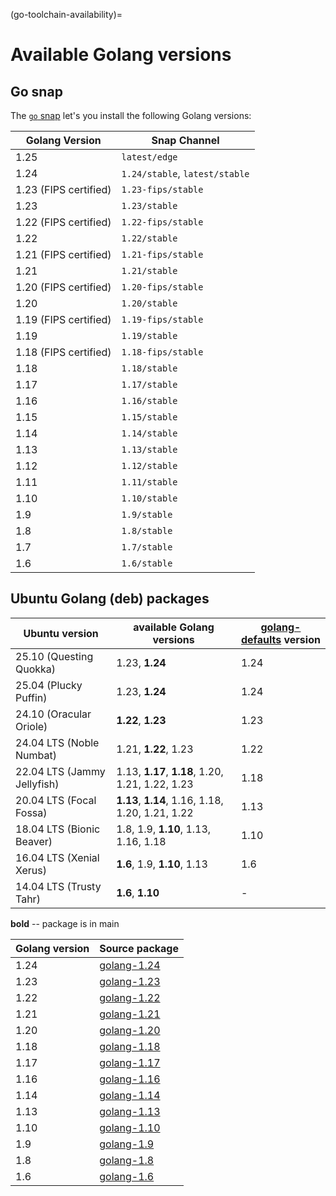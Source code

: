 (go-toolchain-availability)=
# Available Golang versions

## Go snap

The [`go` snap](https://snapcraft.io/go) let's you install the following Golang versions:

| Golang Version | Snap Channel |
| --- | --- |
| 1.25 | `latest/edge` |
| 1.24 | `1.24/stable`, `latest/stable`  |
| 1.23 (FIPS certified) | `1.23-fips/stable` |
| 1.23 | `1.23/stable` |
| 1.22 (FIPS certified) | `1.22-fips/stable` |
| 1.22 | `1.22/stable` |
| 1.21 (FIPS certified) | `1.21-fips/stable` |
| 1.21 | `1.21/stable` |
| 1.20 (FIPS certified) | `1.20-fips/stable` |
| 1.20 | `1.20/stable` |
| 1.19 (FIPS certified) | `1.19-fips/stable` |
| 1.19 | `1.19/stable` |
| 1.18 (FIPS certified) | `1.18-fips/stable` |
| 1.18 | `1.18/stable` |
| 1.17 | `1.17/stable` |
| 1.16 | `1.16/stable` |
| 1.15 | `1.15/stable` |
| 1.14 | `1.14/stable` |
| 1.13 | `1.13/stable` |
| 1.12 | `1.12/stable` |
| 1.11 | `1.11/stable` |
| 1.10 | `1.10/stable` |
| 1.9 | `1.9/stable` |
| 1.8 | `1.8/stable` |
| 1.7 | `1.7/stable` |
| 1.6 | `1.6/stable` |

## Ubuntu Golang (deb) packages

| Ubuntu version | available Golang versions | [golang-defaults](https://launchpad.net/ubuntu/+source/golang-defaults) version | 
| --- | --- | --- |
| 25.10 (Questing Quokka)     | 1.23, **1.24** | 1.24 |
| 25.04 (Plucky Puffin)       | 1.23, **1.24** | 1.24 |
| 24.10 (Oracular Oriole)     | **1.22**, **1.23** | 1.23 |
| 24.04 LTS (Noble Numbat)    | 1.21, **1.22**, 1.23 | 1.22 |
| 22.04 LTS (Jammy Jellyfish) | 1.13, **1.17**, **1.18**, 1.20, 1.21, 1.22, 1.23 | 1.18 |
| 20.04 LTS (Focal Fossa)     | **1.13**, **1.14**, 1.16, 1.18, 1.20, 1.21, 1.22 | 1.13 |
| 18.04 LTS (Bionic Beaver)   | 1.8, 1.9, **1.10**, 1.13, 1.16, 1.18 | 1.10 |
| 16.04 LTS (Xenial Xerus)    | **1.6**, 1.9, **1.10**, 1.13 | 1.6 |
| 14.04 LTS (Trusty Tahr)     | **1.6**, **1.10** | - |

<!-- Do not forget to add 4 spaces at the end of line to keep future diffs more readable -->
**bold** -- package is in main    

| Golang version | Source package | 
|----------------|----------------|
| 1.24 | [golang-1.24](https://launchpad.net/ubuntu/+source/golang-1.24) |
| 1.23 | [golang-1.23](https://launchpad.net/ubuntu/+source/golang-1.23) |
| 1.22 | [golang-1.22](https://launchpad.net/ubuntu/+source/golang-1.22) |
| 1.21 | [golang-1.21](https://launchpad.net/ubuntu/+source/golang-1.21) |
| 1.20 | [golang-1.20](https://launchpad.net/ubuntu/+source/golang-1.20) |
| 1.18 | [golang-1.18](https://launchpad.net/ubuntu/+source/golang-1.18) |
| 1.17 | [golang-1.17](https://launchpad.net/ubuntu/+source/golang-1.17) |
| 1.16 | [golang-1.16](https://launchpad.net/ubuntu/+source/golang-1.16) |
| 1.14 | [golang-1.14](https://launchpad.net/ubuntu/+source/golang-1.14) |
| 1.13 | [golang-1.13](https://launchpad.net/ubuntu/+source/golang-1.13) |
| 1.10 | [golang-1.10](https://launchpad.net/ubuntu/+source/golang-1.10) |
| 1.9 | [golang-1.9](https://launchpad.net/ubuntu/+source/golang-1.9) |
| 1.8 | [golang-1.8](https://launchpad.net/ubuntu/+source/golang-1.8) |
| 1.6 | [golang-1.6](https://launchpad.net/ubuntu/+source/golang-1.6) |
